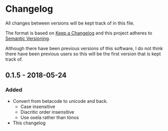 # Changelog

All changes between versions will be kept track of in this file.

The format is based on [Keep a Changelog](http://keepachangelog.com/en/1.0.0/) and this project adheres to [Semantic Versioning](http://semver.org/spec/v2.0.0.html).

Although there have been previous versions of this software, I do not think there have been previous users so this will be the first version that is kept track of.

## 0.1.5 - 2018-05-24
### Added
- Convert from betacode to unicode and back.
    - Case insensitive
    - Diacritic order insensitive
    - Use oxeîa rather than tónos
- This changelog
